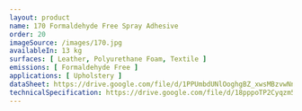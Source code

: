 ```yaml
---
layout: product 
name: 170 Formaldehyde Free Spray Adhesive
order: 20
imageSource: /images/170.jpg
availableIn: 13 kg
surfaces: [ Leather, Polyurethane Foam, Textile ]
emissions: [ Formaldehyde Free ]
applications: [ Upholstery ]
dataSheet: https://drive.google.com/file/d/1PPUmbdUNlOoghgBZ_xwsMBzvwNnVtKj7/view?usp=drive_link 
technicalSpecification: https://drive.google.com/file/d/18pppoTP2Cyqzm5mnjRJ0si6BSIL4QEHs/view?usp=drive_link
---
```


